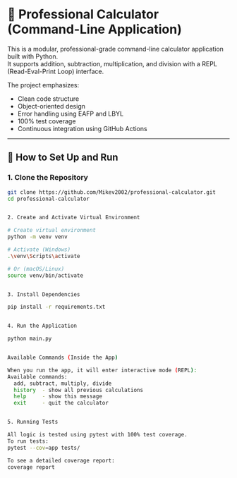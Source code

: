 # 🧮 Professional Calculator (Command-Line Application)

This is a modular, professional-grade command-line calculator application built with Python.  
It supports addition, subtraction, multiplication, and division with a REPL (Read-Eval-Print Loop) interface.  

The project emphasizes:
- Clean code structure
- Object-oriented design
- Error handling using EAFP and LBYL
- 100% test coverage
- Continuous integration using GitHub Actions

---

## 🚀 How to Set Up and Run

### 1. Clone the Repository

```bash
git clone https://github.com/Mikev2002/professional-calculator.git
cd professional-calculator


2. Create and Activate Virtual Environment

# Create virtual environment
python -m venv venv

# Activate (Windows)
.\venv\Scripts\activate

# Or (macOS/Linux)
source venv/bin/activate


3. Install Dependencies

pip install -r requirements.txt


4. Run the Application

python main.py


Available Commands (Inside the App)

When you run the app, it will enter interactive mode (REPL):
Available commands:
  add, subtract, multiply, divide
  history  - show all previous calculations
  help     - show this message
  exit     - quit the calculator


5. Running Tests

All logic is tested using pytest with 100% test coverage.
To run tests:
pytest --cov=app tests/

To see a detailed coverage report:
coverage report

